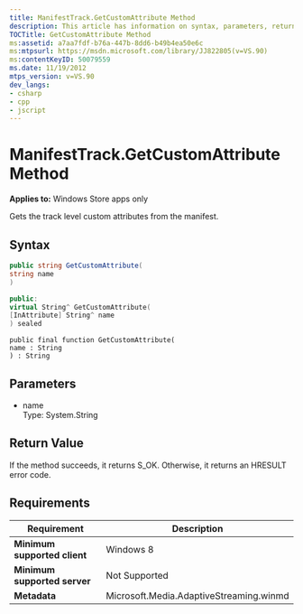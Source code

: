 ```yaml
---
title: ManifestTrack.GetCustomAttribute Method
description: This article has information on syntax, parameters, return value, and requirements for the ManifestTrack.GetCustomAttribute method.
TOCTitle: GetCustomAttribute Method
ms:assetid: a7aa7fdf-b76a-447b-8dd6-b49b4ea50e6c
ms:mtpsurl: https://msdn.microsoft.com/library/JJ822805(v=VS.90)
ms:contentKeyID: 50079559
ms.date: 11/19/2012
mtps_version: v=VS.90
dev_langs:
- csharp
- cpp
- jscript
---
```


# ManifestTrack.GetCustomAttribute Method

**Applies to:** Windows Store apps only

Gets the track level custom attributes from the manifest.

## Syntax

```csharp
public string GetCustomAttribute(
string name
)
```

```cpp
public:
virtual String^ GetCustomAttribute(
[InAttribute] String^ name
) sealed
```

```jscript
public final function GetCustomAttribute(
name : String
) : String
```

## Parameters

  - name  
    Type: System.String

## Return Value

If the method succeeds, it returns S\_OK. Otherwise, it returns an HRESULT error code.

## Requirements

|Requirement|Description|
|--- |--- |
|**Minimum supported client**|Windows 8|
|**Minimum supported server**|Not Supported|
|**Metadata**|Microsoft.Media.AdaptiveStreaming.winmd|
